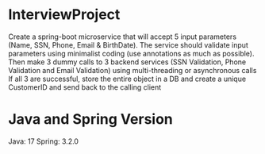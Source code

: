 # InterviewProject
Create a spring-boot microservice that will accept 5 input parameters (Name, SSN, Phone, Email & BirthDate). The service should validate input parameters using minimalist coding (use annotations as much as possible).
Then make 3 dummy calls to 3 backend services (SSN Validation, Phone Validation and Email Validation) using multi-threading or asynchronous calls
If all 3 are successful, store the entire object in a DB and create a unique CustomerID and send back to the calling client

# Java and Spring Version
Java: 17
Spring: 3.2.0
